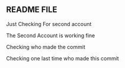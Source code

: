 ## README FILE
Just Checking For second account

The Second Account is working fine

Checking who made the commit

Checking one last time who made this commit

